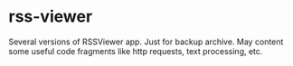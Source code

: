 # rss-viewer
Several versions of RSSViewer app. Just for backup archive. May content some useful code fragments like http requests, text processing, etc.
